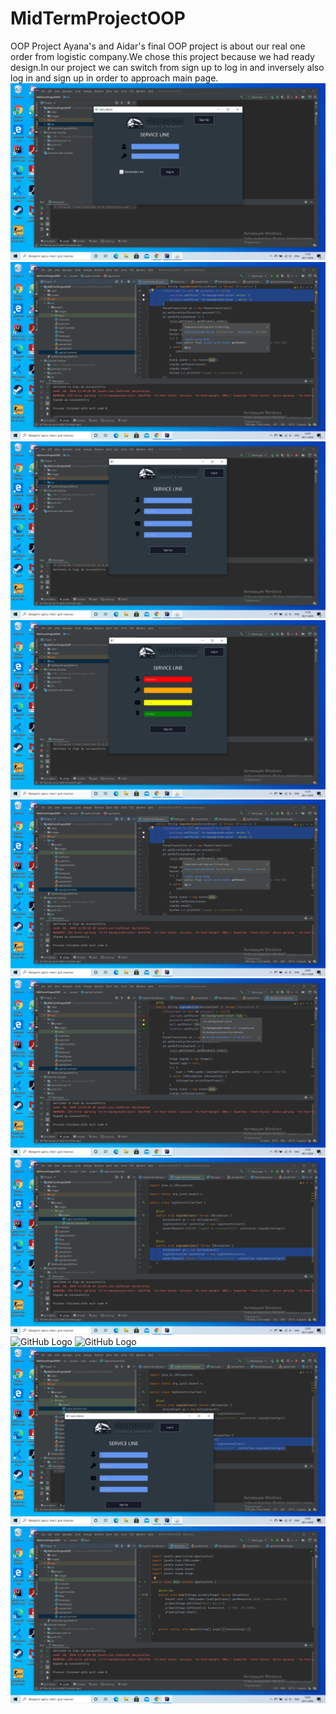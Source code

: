# MidTermProjectOOP
OOP Project
Ayana's and Aidar's final OOP project is about our real one order from logistic company.We chose this project because we had ready design.In our project we can switch from sign up to log in and inversely also log in and sign up in order to approach main page.
![GitHub Logo](/images/jscr1.png)
![GitHub Logo](/images/jscr10.png)
![GitHub Logo](/images/jscr3.png)
![GitHub Logo](/images/jscr4.png)
![GitHub Logo](/images/jscr12.png)
![GitHub Logo](/images/jscr6.png)
![GitHub Logo](/images/jscr13.png)
![GitHub Logo](/images/jscr14.png)
![GitHub Logo](/images/jscr15.png)
![GitHub Logo](/images/jscr16.png)
![GitHub Logo](/images/jscr17.png)
